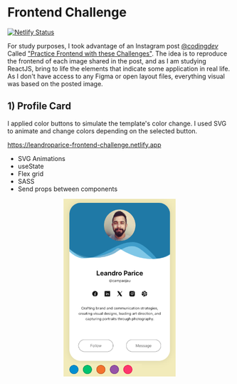 # Frontend Challenge

[![Netlify Status](https://api.netlify.com/api/v1/badges/985f5fce-ee83-484d-993d-1822b14092ef/deploy-status)](https://app.netlify.com/sites/leandroparice-frontend-challenge/deploys)

For study purposes, I took advantage of an Instagram post [@coding*dev*](https://www.instagram.com/coding_dev_)
Called ["Practice Frontend with these Challenges"](https://www.instagram.com/p/C94inT1yL4X/?utm_source=ig_web_copy_link&igsh=MzRlODBiNWFlZA==).
The idea is to reproduce the frontend of each image shared in the post, and as I am studying ReactJS, bring to life the elements that indicate some application in real life.
As I don't have access to any Figma or open layout files, everything visual was based on the posted image.

## 1) Profile Card

I applied color buttons to simulate the template's color change. I used SVG to animate and change colors depending on the selected button.

https://leandroparice-frontend-challenge.netlify.app

- SVG Animations
- useState
- Flex grid
- SASS
- Send props between components

<div align="center">
  <img height="399" src="src/assets/screenshot-1.png" alt="Frontend Challenge - Profile Card" />
</div>

